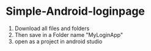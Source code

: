 # Simple-Android-loginpage

1. Download all files and folders 
2. Then save in a Folder name "MyLoginApp"
3. open as a project in android studio
